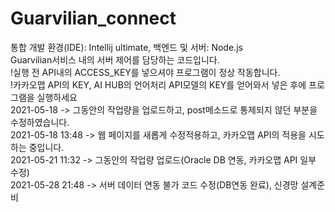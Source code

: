 # Guarvilian_connect
통합 개발 환경(IDE): Intellij ultimate, 백엔드 및 서버: Node.js</br>
Guarvilian서비스 내의 서버 제어를 담당하는 코드입니다.</br>
!실행 전 API내의 ACCESS_KEY를 넣으셔야 프로그램이 정상 작동합니다. </br>
!카카오맵 API의 KEY, AI HUB의 언어처리 API모델의 KEY를 얻어와서 넣은 후에 프로그램을 실행하세요</br>
2021-05-18 -> 그동안의 작업량을 업로드하고, post메소드로 통제되지 않던 부분을 수정하였습니다.</br>
2021-05-18 13:48 -> 웹 페이지를 새롭게 수정적용하고, 카카오맵 API의 적용을 시도하는 중입니다. </br>
2021-05-21 11:32 -> 그동안의 작업량 업로드(Oracle DB 연동, 카카오맵 API 일부 수정) </br>
2021-05-28 21:48 -> 서버 데이터 연동 불가 코드 수정(DB연동 완료), 신경망 설계준비
